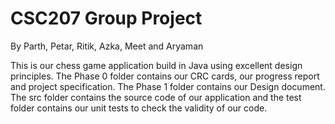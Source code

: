 # CSC207 Group Project 
By Parth, Petar, Ritik, Azka, Meet and Aryaman


This is our chess game application build in Java using excellent design principles. The Phase 0 folder contains our CRC cards, our progress report and project specification. The Phase 1 folder contains our Design document. The src folder contains the source code of our application and the test folder contains our unit tests to check the validity of our code. 
